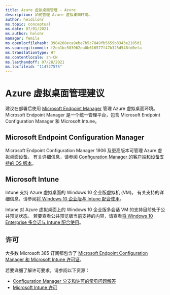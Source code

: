 ```yaml
---
title: Azure 虚拟桌面管理 - Azure
description: 如何管理 Azure 虚拟桌面环境。
author: heidilohr
ms.topic: conceptual
ms.date: 07/01/2021
ms.author: helohr
manager: femila
ms.openlocfilehash: 3904208eca9ebe7b5c7849fb5659b3343e2105d1
ms.sourcegitcommit: f2eb1bc583962ea0b616577f47b325d548fd0efa
ms.translationtype: HT
ms.contentlocale: zh-CN
ms.lasthandoff: 07/28/2021
ms.locfileid: "114727575"
---
```

# <a name="azure-virtual-desktop-management-recommendations"></a>Azure 虚拟桌面管理建议

建议在部署后使用 [Microsoft Endpoint Manager](https://www.microsoft.com/endpointmanager) 管理 Azure 虚拟桌面环境。 Microsoft Endpoint Manager 是一个统一管理平台，包含 Microsoft Endpoint Configuration Manager 和 Microsoft Intune。

## <a name="microsoft-endpoint-configuration-manager"></a>Microsoft Endpoint Configuration Manager

Microsoft Endpoint Configuration Manager 1906 及更高版本可管理 Azure 虚拟桌面设备。 有关详细信息，请参阅 [Configuration Manager 的客户端和设备支持的 OS 版本](/mem/configmgr/core/plan-design/configs/supported-operating-systems-for-clients-and-devices#windows-virtual-desktop)。

## <a name="microsoft-intune"></a>Microsoft Intune

Intune 支持 Azure 虚拟桌面的 Windows 10 企业版虚拟机 (VM)。 有关支持的详细信息，请参阅[将 Windows 10 企业版与 Intune 配合使用](/mem/intune/fundamentals/windows-virtual-desktop)。

Intune 对 Azure 虚拟桌面上的 Windows 10 企业版多会话 VM 的支持目前处于公共预览状态。 若要查看公共预览版当前支持的内容，请查看[将 Windows 10 Enterprise 多会话与 Intune 配合使用](/mem/intune/fundamentals/windows-virtual-desktop-multi-session)。

## <a name="licensing"></a>许可

大多数 Microsoft 365 订阅都包含了 [Microsoft Endpoint Configuration Manager 和 Microsoft Intune 许可证](https://microsoft.com/microsoft-365/enterprise-mobility-security/compare-plans-and-pricing)。 

若要详细了解许可要求，请参阅以下资源：

- [Configuration Manager 分支和许可的常见问题解答](/mem/configmgr/core/understand/product-and-licensing-faq#bkmk_equiv-sub) 
- [Microsoft Intune 许可](/mem/intune/fundamentals/licenses)
